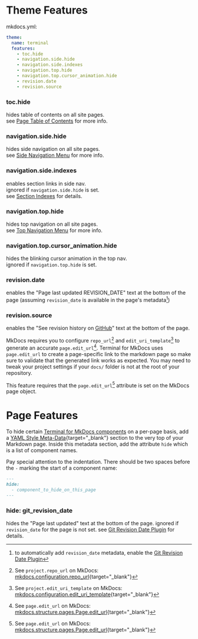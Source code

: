 # Theme Features
mkdocs.yml:
```yaml
theme:
  name: terminal
  features:
    - toc.hide
    - navigation.side.hide
    - navigation.side.indexes
    - navigation.top.hide
    - navigation.top.cursor_animation.hide
    - revision.date
    - revision.source
```

### toc.hide  
hides table of contents on all site pages.  
see [Page Table of Contents](../configuration/index.md#page-table-of-contents) for more info.  

### navigation.side.hide  
hides side navigation on all site pages.  
see [Side Navigation Menu](../configuration/index.md#side-navigation-menu) for more info.  

### navigation.side.indexes  
enables section links in side nav.  
ignored if `navigation.side.hide` is set.  
see [Section Indexes](../navigation/section-indexes.md) for details.  

### navigation.top.hide  
hides top navigation on all site pages.  
see [Top Navigation Menu](../configuration/index.md#top-navigation-menu) for more info.  

### navigation.top.cursor_animation.hide  
hides the blinking cursor animation in the top nav.  
ignored if `navigation.top.hide` is set.  

### revision.date
enables the "Page last updated REVISION_DATE" text at the bottom of the page (assuming `revision_date` is available in the page's metadata[^revision_date_available])

### revision.source
enables the "See revision history on [GitHub]({{page.edit_url}})" text at the bottom of the page.  

MkDocs requires you to configure `repo_url`[^repo_url] and `edit_uri_template`[^edit_uri_template] to generate an accurate `page.edit_url`[^edit_url].  Terminal for MkDocs uses `page.edit_url` to create a page-specific link to the markdown page so make sure to validate that the generated link works as expected.  You may need to tweak your project settings if your `docs/` folder is not at the root of your repository.

This feature requires that the `page.edit_url`[^edit_url] attribute is set on the MkDocs page object.  


[^revision_date_available]: to automatically add `revision_date` metadata, enable the [Git Revision Date Plugin]
[^repo_url]: See `project.repo_url` on MkDocs: [mkdocs.configuration.repo_url]{target="_blank"}
[^edit_uri_template]: See `project.edit_uri_template` on MkDocs: [mkdocs.configuration.edit_uri_template]{target="_blank"}
[^edit_url]: See `page.edit_url` on MkDocs: [mkdocs.structure.pages.Page.edit_url]{target="_blank"}

[^project_information]: See project information config on MkDocs: [mkdocs.configuration.project-information]{target="_blank"}

[Git Revision Date Plugin]: plugins/git-revision.md
[mkdocs.structure.pages.Page.edit_url]: https://www.mkdocs.org/dev-guide/themes/#mkdocs.structure.pages.Page.edit_url
[mkdocs.configuration.project-information]: https://www.mkdocs.org/user-guide/configuration/#project-information
[mkdocs.configuration.repo_url]: https://www.mkdocs.org/user-guide/configuration/#repo_url
[mkdocs.configuration.edit_uri_template]: https://www.mkdocs.org/user-guide/configuration/#edit_uri_template

# Page Features

To hide certain [Terminal for MkDocs components] on a per-page basis, add a [YAML Style Meta-Data]{target="_blank"} section to the very top of your Markdown page. Inside this metadata section, add the attribute `hide` which is a list of component names.

Pay special attention to the indentation. There should be two spaces before the `-` marking the start of a component name: 

```markdown
---
hide:
  - component_to_hide_on_this_page
---
```

[YAML Style Meta-Data]: https://www.mkdocs.org/user-guide/writing-your-docs/#yaml-style-meta-data
[Terminal for MkDocs components]: ../#theme-components

### hide: git_revision_date
hides the "Page last updated" text at the bottom of the page.  ignored if `revision_date` for the page is not set.  see [Git Revision Date Plugin] for details.

